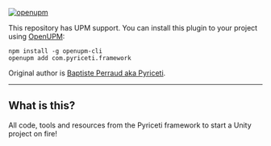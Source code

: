 ﻿[![openupm](https://img.shields.io/npm/v/com.pyriceti.framework?label=openupm&registry_uri=https://package.openupm.com)](https://openupm.com/packages/com.pyriceti.framework/)

This repository has UPM support. You can install this plugin to your project using [OpenUPM](https://openupm.com/packages/com.pyriceti.framework/):
```
npm install -g openupm-cli
openupm add com.pyriceti.framework
```

Original author is [Baptiste Perraud aka Pyriceti](https://baptiste-perraud.com/).

----

What is this?
---

All code, tools and resources from the Pyriceti framework to start a Unity project on fire!